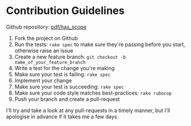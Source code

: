 Contribution Guidelines
=======================
Github repository: [pdf/has_scope](https://github.com/pdf/has_scope)

1. Fork the project on Github
2. Run the tests: `rake spec` to make sure they're passing before you start, otherwise raise an issue
3. Create a new feature branch: `git checkout -b name_of_your_feature_branch`
4. Write a test for the change you're making
5. Make sure your test is failing: `rake spec`
6. Implement your change
7. Make sure your test is succeeding: `rake spec`
8. Make sure your code style matches best-practices: `rake rubocop`
9. Push your branch and create a pull-request

I'll try and take a look at any pull-requests in a timely manner, but I'll apologise in advance if it takes me a few days.

